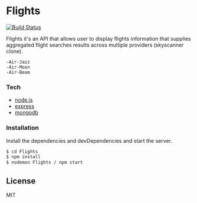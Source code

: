 # Flights

[![Build Status](https://travis-ci.org/joemccann/dillinger.svg?branch=master)](https://travis-ci.org/joemccann/dillinger)

Flights it's an API that allows user to display flights information that supplies aggregated flight searches results across multiple providers (skyscanner clone).

 
    -Air-Jazz
    -Air-Moon
    -Air-Beam


### Tech

* [node.js] 
* [express]
* [mongodb]

### Installation
Install the dependencies and devDependencies and start the server.

```sh
$ cd Flights
$ npm install
$ nodemon Flights / npm start
```
License
----

MIT


[//]: # (These are reference links used in the body of this note and get stripped out when the markdown processor does its job. There is no need to format nicely because it shouldn't be seen. Thanks SO - http://stackoverflow.com/questions/4823468/store-comments-in-markdown-syntax)


   [node.js]: <http://nodejs.org>
   [express]: <http://expressjs.com>
   [mongoDb]: <https://www.mongodb.com/fr>
